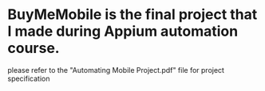 # BuyMeMobile is the final project that I made during Appium automation course.
please refer to the "Automating Mobile Project.pdf" file for project specification
